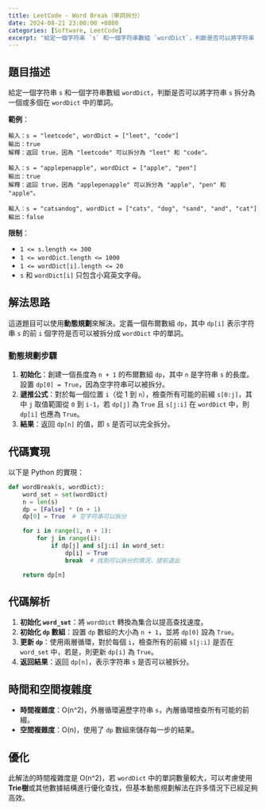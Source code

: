 ```yaml
---
title: LeetCode - Word Break（單詞拆分）
date: 2024-08-21 23:00:00 +0800
categories: [Software, LeetCode]
excerpt: "給定一個字符串 `s` 和一個字符串數組 `wordDict`，判斷是否可以將字符串 `s` 拆分為一個或多個在 `wordDict` 中的單詞。"
---
```


## 題目描述
給定一個字符串 `s` 和一個字符串數組 `wordDict`，判斷是否可以將字符串 `s` 拆分為一個或多個在 `wordDict` 中的單詞。

**範例**：

```plaintext
輸入：s = "leetcode", wordDict = ["leet", "code"]
輸出：true
解釋：返回 true，因為 "leetcode" 可以拆分為 "leet" 和 "code"。

輸入：s = "applepenapple", wordDict = ["apple", "pen"]
輸出：true
解釋：返回 true，因為 "applepenapple" 可以拆分為 "apple", "pen" 和 "apple"。

輸入：s = "catsandog", wordDict = ["cats", "dog", "sand", "and", "cat"]
輸出：false
```

**限制**：
- `1 <= s.length <= 300`
- `1 <= wordDict.length <= 1000`
- `1 <= wordDict[i].length <= 20`
- `s` 和 `wordDict[i]` 只包含小寫英文字母。

## 解法思路
這道題目可以使用**動態規劃**來解決。定義一個布爾數組 `dp`，其中 `dp[i]` 表示字符串 `s` 的前 `i` 個字符是否可以被拆分成 `wordDict` 中的單詞。

### 動態規劃步驟
1. **初始化**：創建一個長度為 `n + 1` 的布爾數組 `dp`，其中 `n` 是字符串 `s` 的長度。設置 `dp[0] = True`，因為空字符串可以被拆分。
2. **遞推公式**：對於每一個位置 `i`（從 1 到 `n`），檢查所有可能的前綴 `s[0:j]`，其中 `j` 取值範圍從 `0` 到 `i-1`，若 `dp[j]` 為 `True` 且 `s[j:i]` 在 `wordDict` 中，則 `dp[i]` 也應為 `True`。
3. **結果**：返回 `dp[n]` 的值，即 `s` 是否可以完全拆分。

## 代碼實現

以下是 Python 的實現：

```python
def wordBreak(s, wordDict):
    word_set = set(wordDict)
    n = len(s)
    dp = [False] * (n + 1)
    dp[0] = True  # 空字符串可以拆分

    for i in range(1, n + 1):
        for j in range(i):
            if dp[j] and s[j:i] in word_set:
                dp[i] = True
                break  # 找到可以拆分的情況，提前退出

    return dp[n]
```

## 代碼解析
1. **初始化 `word_set`**：將 `wordDict` 轉換為集合以提高查找速度。
2. **初始化 `dp` 數組**：設置 `dp` 數組的大小為 `n + 1`，並將 `dp[0]` 設為 `True`。
3. **更新 `dp`**：使用兩層循環，對於每個 `i`，檢查所有的前綴 `s[j:i]` 是否在 `word_set` 中，若是，則更新 `dp[i]` 為 `True`。
4. **返回結果**：返回 `dp[n]`，表示字符串 `s` 是否可以被拆分。

## 時間和空間複雜度
- **時間複雜度**：O(n^2)，外層循環遍歷字符串 `s`，內層循環檢查所有可能的前綴。
- **空間複雜度**：O(n)，使用了 `dp` 數組來儲存每一步的結果。

## 優化
此解法的時間複雜度是 O(n^2)，若 `wordDict` 中的單詞數量較大，可以考慮使用**Trie樹**或其他數據結構進行優化查找，但基本動態規劃解法在許多情況下已經足夠高效。
